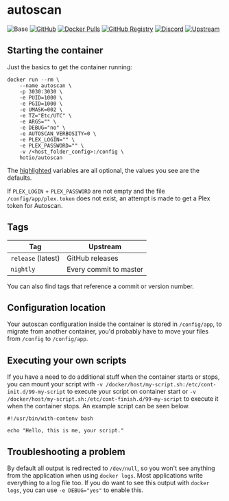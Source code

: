 # autoscan

![Base](https://img.shields.io/badge/base-alpine-blue)
[![GitHub](https://img.shields.io/badge/source-github-lightgrey)](https://github.com/hotio/docker-autoscan)
[![Docker Pulls](https://img.shields.io/docker/pulls/hotio/autoscan)](https://hub.docker.com/r/hotio/autoscan)
[![GitHub Registry](https://img.shields.io/badge/registry-ghcr.io-blue)](https://github.com/users/hotio/packages/container/autoscan/versions)
[![Discord](https://img.shields.io/discord/610068305893523457?color=738ad6&label=discord&logo=discord&logoColor=white)](https://discord.gg/3SnkuKp)
[![Upstream](https://img.shields.io/badge/upstream-project-yellow)](https://github.com/Cloudbox/autoscan)

## Starting the container

Just the basics to get the container running:

```shell hl_lines="4 5 6 7 8 9 10 11 12"
docker run --rm \
    --name autoscan \
    -p 3030:3030 \
    -e PUID=1000 \
    -e PGID=1000 \
    -e UMASK=002 \
    -e TZ="Etc/UTC" \
    -e ARGS="" \
    -e DEBUG="no" \
    -e AUTOSCAN_VERBOSITY=0 \
    -e PLEX_LOGIN="" \
    -e PLEX_PASSWORD="" \
    -v /<host_folder_config>:/config \
    hotio/autoscan
```

The [highlighted](https://hotio.dev/containers/autoscan) variables are all optional, the values you see are the defaults.

If `PLEX_LOGIN` + `PLEX_PASSWORD` are not empty and the file `/config/app/plex.token` does not exist, an attempt is made to get a Plex token for Autoscan.

## Tags

| Tag                | Upstream               |
| -------------------|------------------------|
| `release` (latest) | GitHub releases        |
| `nightly`          | Every commit to master |

You can also find tags that reference a commit or version number.

## Configuration location

Your autoscan configuration inside the container is stored in `/config/app`, to migrate from another container, you'd probably have to move your files from `/config` to `/config/app`.

## Executing your own scripts

If you have a need to do additional stuff when the container starts or stops, you can mount your script with `-v /docker/host/my-script.sh:/etc/cont-init.d/99-my-script` to execute your script on container start or `-v /docker/host/my-script.sh:/etc/cont-finish.d/99-my-script` to execute it when the container stops. An example script can be seen below.

```shell
#!/usr/bin/with-contenv bash

echo "Hello, this is me, your script."
```

## Troubleshooting a problem

By default all output is redirected to `/dev/null`, so you won't see anything from the application when using `docker logs`. Most applications write everything to a log file too. If you do want to see this output with `docker logs`, you can use `-e DEBUG="yes"` to enable this.
